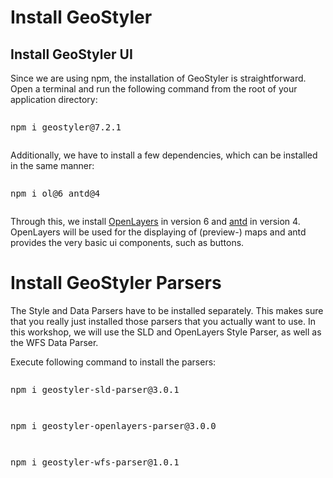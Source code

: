 
# Install GeoStyler

## Install GeoStyler UI

Since we are using npm, the installation of GeoStyler is straightforward.
Open a terminal and run the following command from the root of your application directory:

<pre><xmp>npm i geostyler@7.2.1</xmp></pre>

Additionally, we have to install a few dependencies, which can be installed in the same manner:

<pre><xmp>npm i ol@6 antd@4</xmp></pre>

Through this, we install [OpenLayers](https://openlayers.org/) in version 6 and [antd](https://ant.design/) in version 4. OpenLayers will be used
for the displaying of (preview-) maps and antd provides the very basic ui components, such as buttons.

# Install GeoStyler Parsers

The Style and Data Parsers have to be installed separately. This makes sure that you really just installed those parsers that you actually want to use.
In this workshop, we will use the SLD and OpenLayers Style Parser, as well as the WFS Data Parser.

Execute following command to install the parsers:

<pre><xmp>npm i geostyler-sld-parser@3.0.1</xmp></pre>
<pre><xmp>npm i geostyler-openlayers-parser@3.0.0</xmp></pre>
<pre><xmp>npm i geostyler-wfs-parser@1.0.1</xmp></pre>
